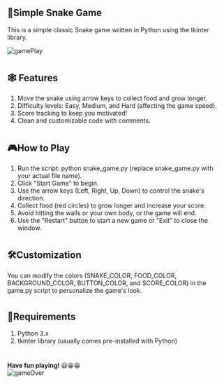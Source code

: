 ## 🐍**Simple Snake Game**
This is a simple classic Snake game written in Python using the tkinter library.

![gamePlay](https://github.com/SinethB/python-snake-game/assets/141998201/e8e053ff-b704-4b48-abff-59fd35f3a7fb)


# 
## 🕸️ **Features**

1. Move the snake using arrow keys to collect food and grow longer.
2. Difficulty levels: Easy, Medium, and Hard (affecting the game speed).
3. Score tracking to keep you motivated!
4. Clean and customizable code with comments.

#
## 🎮**How to Play**

1. Run the script: python snake_game.py (replace snake_game.py with your actual file name).
2. Click "Start Game" to begin.
3. Use the arrow keys (Left, Right, Up, Down) to control the snake's direction.
4. Collect food (red circles) to grow longer and increase your score.
5. Avoid hitting the walls or your own body, or the game will end.
6. Use the "Restart" button to start a new game or "Exit" to close the window.

#
## 🛠️**Customization**

You can modify the colors (SNAKE_COLOR, FOOD_COLOR, BACKGROUND_COLOR, BUTTON_COLOR, and SCORE_COLOR) in the game.py script to personalize the game's look.

#
## 🧩**Requirements**

1. Python 3.x
2. tkinter library (usually comes pre-installed with Python)

#
**Have fun playing!** 😃😀😀  
![gameOver](https://github.com/SinethB/python-snake-game/assets/141998201/6ff148c1-0d45-42f6-9b6e-54cd6b2e1e86)

